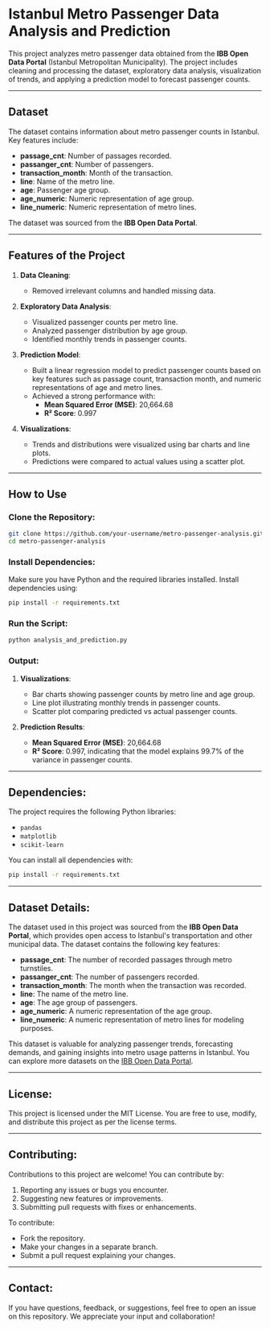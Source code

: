 # Istanbul Metro Passenger Data Analysis and Prediction

This project analyzes metro passenger data obtained from the **IBB Open Data Portal** (Istanbul Metropolitan Municipality). The project includes cleaning and processing the dataset, exploratory data analysis, visualization of trends, and applying a prediction model to forecast passenger counts.

---

## Dataset

The dataset contains information about metro passenger counts in Istanbul. Key features include:

- **passage_cnt**: Number of passages recorded.
- **passanger_cnt**: Number of passengers.
- **transaction_month**: Month of the transaction.
- **line**: Name of the metro line.
- **age**: Passenger age group.
- **age_numeric**: Numeric representation of age group.
- **line_numeric**: Numeric representation of metro lines.

The dataset was sourced from the **IBB Open Data Portal**.

---

## Features of the Project

1. **Data Cleaning**:
   - Removed irrelevant columns and handled missing data.

2. **Exploratory Data Analysis**:
   - Visualized passenger counts per metro line.
   - Analyzed passenger distribution by age group.
   - Identified monthly trends in passenger counts.

3. **Prediction Model**:
   - Built a linear regression model to predict passenger counts based on key features such as passage count, transaction month, and numeric representations of age and metro lines.
   - Achieved a strong performance with:
     - **Mean Squared Error (MSE)**: 20,664.68
     - **R² Score**: 0.997

4. **Visualizations**:
   - Trends and distributions were visualized using bar charts and line plots.
   - Predictions were compared to actual values using a scatter plot.

---

## How to Use

### Clone the Repository:

```bash
git clone https://github.com/your-username/metro-passenger-analysis.git
cd metro-passenger-analysis
```

### Install Dependencies:
Make sure you have Python and the required libraries installed. Install dependencies using:

```bash
pip install -r requirements.txt
```

### Run the Script:

```bash
python analysis_and_prediction.py
```

### Output:

1. **Visualizations**:
   - Bar charts showing passenger counts by metro line and age group.
   - Line plot illustrating monthly trends in passenger counts.
   - Scatter plot comparing predicted vs actual passenger counts.

2. **Prediction Results**:
   - **Mean Squared Error (MSE)**: 20,664.68
   - **R² Score**: 0.997, indicating that the model explains 99.7% of the variance in passenger counts.

---

## Dependencies:

The project requires the following Python libraries:

- `pandas`
- `matplotlib`
- `scikit-learn`

You can install all dependencies with:

```bash
pip install -r requirements.txt
```

---

## Dataset Details:

The dataset used in this project was sourced from the **IBB Open Data Portal**, which provides open access to Istanbul's transportation and other municipal data. The dataset contains the following key features:

- **passage_cnt**: The number of recorded passages through metro turnstiles.
- **passanger_cnt**: The number of passengers recorded.
- **transaction_month**: The month when the transaction was recorded.
- **line**: The name of the metro line.
- **age**: The age group of passengers.
- **age_numeric**: A numeric representation of the age group.
- **line_numeric**: A numeric representation of metro lines for modeling purposes.

This dataset is valuable for analyzing passenger trends, forecasting demands, and gaining insights into metro usage patterns in Istanbul. You can explore more datasets on the [IBB Open Data Portal](https://data.ibb.gov.tr/).

---

## License:

This project is licensed under the MIT License. You are free to use, modify, and distribute this project as per the license terms.

---

## Contributing:

Contributions to this project are welcome! You can contribute by:

1. Reporting any issues or bugs you encounter.
2. Suggesting new features or improvements.
3. Submitting pull requests with fixes or enhancements.

To contribute:

- Fork the repository.
- Make your changes in a separate branch.
- Submit a pull request explaining your changes.

---

## Contact:

If you have questions, feedback, or suggestions, feel free to open an issue on this repository. We appreciate your input and collaboration!


